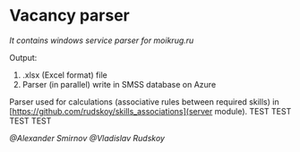 # Vacancy parser
_It contains windows service parser for moikrug.ru_

Output: 
1. .xlsx (Excel format) file
2. Parser (in parallel) write in SMSS database on Azure

Parser used for calculations (associative rules between required skills) in [https://github.com/rudskoy/skills_associations](server module). 
TEST TEST TEST TEST 


_@Alexander Smirnov_
_@Vladislav Rudskoy_



